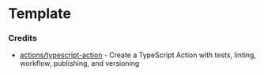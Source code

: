 # Template

### Credits

- [actions/typescript-action](https://github.com/actions/typescript-action) - Create a TypeScript Action with tests, linting, workflow, publishing, and versioning
